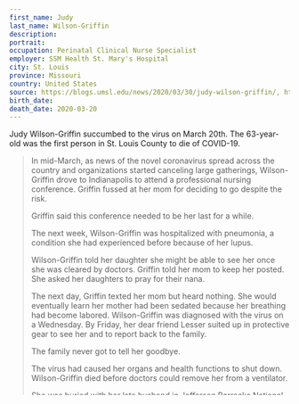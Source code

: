 ```yaml
---
first_name: Judy
last_name: Wilson-Griffin
description: 
portrait: 
occupation: Perinatal Clinical Nurse Specialist
employer: SSM Health St. Mary's Hospital
city: St. Louis
province: Missouri
country: United States
source: https://blogs.umsl.edu/news/2020/03/30/judy-wilson-griffin/, https://www.washingtonpost.com/health/2020/05/18/this-nurse-cared-black-mothers-their-babies-lives-covid-19-took-hers/
birth_date: 
death_date: 2020-03-20
---
```


Judy Wilson-Griffin succumbed to the virus on March 20th. The 63-year-old was the first person in St. Louis County to die of COVID-19.

> In mid-March, as news of the novel coronavirus spread across the country and organizations started canceling large gatherings, Wilson-Griffin drove to Indianapolis to attend a professional nursing conference. Griffin fussed at her mom for deciding to go despite the risk.
> 
> Griffin said this conference needed to be her last for a while.
> 
> The next week, Wilson-Griffin was hospitalized with pneumonia, a condition she had experienced before because of her lupus.
> 
> Wilson-Griffin told her daughter she might be able to see her once she was cleared by doctors. Griffin told her mom to keep her posted. She asked her daughters to pray for their nana.
> 
> The next day, Griffin texted her mom but heard nothing. She would eventually learn her mother had been sedated because her breathing had become labored. Wilson-Griffin was diagnosed with the virus on a Wednesday. By Friday, her dear friend Lesser suited up in protective gear to see her and to report back to the family.
> 
> The family never got to tell her goodbye.
> 
> The virus had caused her organs and health functions to shut down. Wilson-Griffin died before doctors could remove her from a ventilator.
> 
> She was buried with her late husband in Jefferson Barracks National Cemetery in St. Louis.
> 
> &mdash; [Lateshia Beachum](https://www.washingtonpost.com/people/lateshia-beachum/) for [The Washington Post](https://www.washingtonpost.com/health/2020/05/18/this-nurse-cared-black-mothers-their-babies-lives-covid-19-took-hers/)